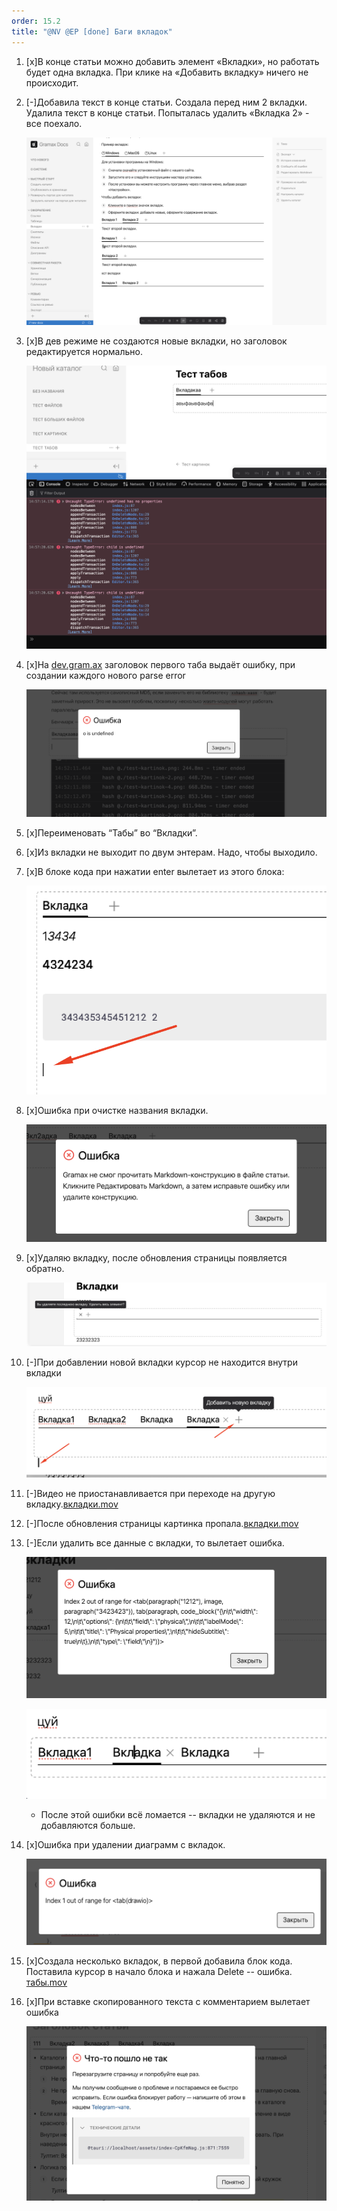 ```yaml
---
order: 15.2
title: "@NV @EP [done] Баги вкладок"
---
```


1. \[x\]В конце статьи можно добавить элемент «Вкладки», но работать будет одна вкладка. При клике на «Добавить вкладку» ничего не происходит.

2. \[-\]Добавила текст в конце статьи. Создала перед ним 2 вкладки. Удалила текст в конце статьи. Попыталась удалить «Вкладка 2» - все поехало.

   ![](./bagi-tabov.png)

3. \[x\]В дев режиме не создаются новые вкладки, но заголовок редактируется нормально.

   ![](./bagi-tabov-2.png)

4. \[x\]На [dev.gram.ax](http://dev.gram.ax) заголовок первого таба выдаёт ошибку, при создании каждого нового parse error

   ![](./bagi-tabov-3.png)

5. \[x\]Переименовать “Табы” во “Вкладки”.

6. \[x\]Из вкладки не выходит по двум энтерам. Надо, чтобы выходило.

7. \[x\]В блоке кода при нажатии enter вылетает из этого блока:

   ![](./bagi-tabov-4.png)

8. \[x\]Ошибка при очистке названия вкладки.

   ![](./bagi-tabov-11.png)

9. \[x\]Удаляю вкладку, после обновления страницы появляется обратно.

   ![](./bagi-tabov-5.png)

10. \[-\]При добавлении новой вкладки курсор не находится внутри вкладки

    ![](./bagi-tabov-6.png)

11. \[-\]Видео не приостанавливается при переходе на другую вкладку.[вкладки.mov](./%D0%B2%D0%BA%D0%BB%D0%B0%D0%B4%D0%BA%D0%B8)

12. \[-\]После обновления страницы картинка пропала.[вкладки.mov](./%D0%B2%D0%BA%D0%BB%D0%B0%D0%B4%D0%BA%D0%B8)

13. \[-\]Если удалить все данные с вкладки, то вылетает ошибка.

    ![](./bagi-tabov-7.png)

    ![](./bagi-tabov-8.png)

    -  После этой ошибки всё ломается -- вкладки не удаляются и не добавляются больше.

14. \[x\]Ошибка при удалении диаграмм с вкладок.

    ![](./bagi-tabov-9.png)

15. \[x\]Создала несколько вкладок, в первой добавила блок кода.  Поставила курсор в начало блока и нажала Delete -- ошибка. [табы.mov](./%D1%82%D0%B0%D0%B1%D1%8B)

16. \[x\]При вставке скопированного текста с комментарием вылетает ошибка

    ![](./bagi-tabov-10.png)
